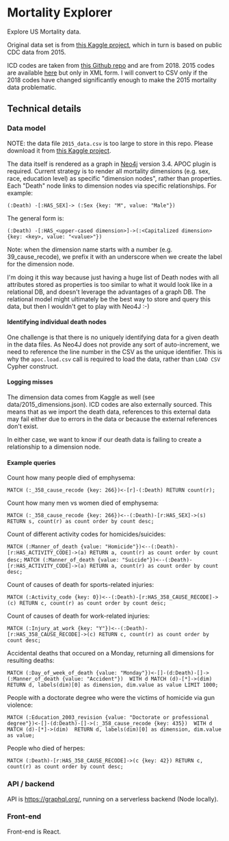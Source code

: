 # Mortality Explorer
Explore US Mortality data. 

Original data set is from [this Kaggle project](https://www.kaggle.com/cdc/mortality "Kaggle"), which in turn is based on public CDC data from 2015. 

ICD codes are taken from [this Github repo](https://github.com/kamillamagna/ICD-10-CSV "this Github repo") and are from 2018. 2015 codes are available [here](https://www.cdc.gov/nchs/icd/icd10cm.htm "here") but only in XML form. I will convert to CSV only if the 2018 codes have changed significantly enough to make the 2015 mortality data problematic.

## Technical details
### Data model
NOTE: the data file `2015_data.csv` is too large to store in this repo. Please download it from [this Kaggle project](https://www.kaggle.com/cdc/mortality "Kaggle").

The data itself is rendered as a graph in [Neo4j](https://neo4j.com/ "Neo4j") version 3.4. APOC plugin is required. Current strategy is to render all mortality dimensions (e.g. sex, race, education level) as specific "dimension nodes", rather than properties. Each "Death" node links to dimension nodes via specific relationships.  For example:

`(:Death) -[:HAS_SEX]-> (:Sex {key: "M", value: "Male"})`

The general form is:

`(:Death) -[:HAS_<upper-cased dimension>]->(:<Capitalized dimension> {key: <key>, value: "<value>"})`

Note: when the dimension name starts with a number (e.g. 39_cause_recode), we prefix it with an underscore when we create the label for the dimension node.

I'm doing it this way because just having a huge list of Death nodes with all attributes stored as properties is too similar to what it would look like in a relational DB, and doesn't leverage the advantages of a graph DB. The relational model might ultimately be the best way to store and query this data, but then I wouldn't get to play with Neo4J :-)

#### Identifying individual death nodes

One challenge is that there is no uniquely identifying data for a given death in the data files. As Neo4J does not provide any sort of auto-increment, we need to reference the line number in the CSV as the unique identifier. This is why the `apoc.load.csv` call is required to load the data, rather than `LOAD CSV` Cypher construct.

#### Logging misses

The dimension data comes from Kaggle as well (see data/2015_dimensions.json). ICD codes are also externally sourced. This means that as we import the death data, references to this external data may fail either due to errors in the data or because the external references don't exist.

In either case, we want to know if our death data is failing to create a relationship to a dimension node. 

#### Example queries
Count how many people died of emphysema:

`MATCH (:_358_cause_recode {key: 266})<-[r]-(:Death) RETURN count(r);`

Count how many men vs women died of emphysema:

`MATCH (:_358_cause_recode {key: 266})<--(:Death)-[r:HAS_SEX]->(s) RETURN s, count(r) as count order by count desc;`

Count of different activity codes for homicides/suicides:

`MATCH (:Manner_of_death {value: "Homicide"})<--(:Death)-[r:HAS_ACTIVITY_CODE]->(a) RETURN a, count(r) as count order by count desc;`
`MATCH (:Manner_of_death {value: "Suicide"})<--(:Death)-[r:HAS_ACTIVITY_CODE]->(a) RETURN a, count(r) as count order by count desc;`

Count of causes of death for sports-related injuries:

`MATCH (:Activity_code {key: 0})<--(:Death)-[r:HAS_358_CAUSE_RECODE]->(c) RETURN c, count(r) as count order by count desc;`

Count of causes of death for work-related injuries:

`MATCH (:Injury_at_work {key: "Y"})<--(:Death)-[r:HAS_358_CAUSE_RECODE]->(c) RETURN c, count(r) as count order by count desc;`

Accidental deaths that occured on a Monday, returning all dimensions for resulting deaths:

`MATCH (:Day_of_week_of_death {value: "Monday"})<-[]-(d:Death)-[]->(:Manner_of_death {value: "Accident"}) 
    WITH d MATCH (d)-[*]->(dim) 
    RETURN d, labels(dim)[0] as dimension, dim.value as value LIMIT 1000;`

People with a doctorate degree who were the victims of homicide via gun violence:

`MATCH (:Education_2003_revision {value: "Doctorate or professional degree"})<-[]-(d:Death)-[]->(:_358_cause_recode {key: 435}) 
    WITH d MATCH (d)-[*]->(dim) 
    RETURN d, labels(dim)[0] as dimension, dim.value as value;`

People who died of herpes:

`MATCH (:Death)-[r:HAS_358_CAUSE_RECODE]->(c {key: 42}) RETURN c, count(r) as count order by count desc;`

### API / backend
API is https://graphql.org/, running on a serverless backend (Node locally).

### Front-end
Front-end is React.
